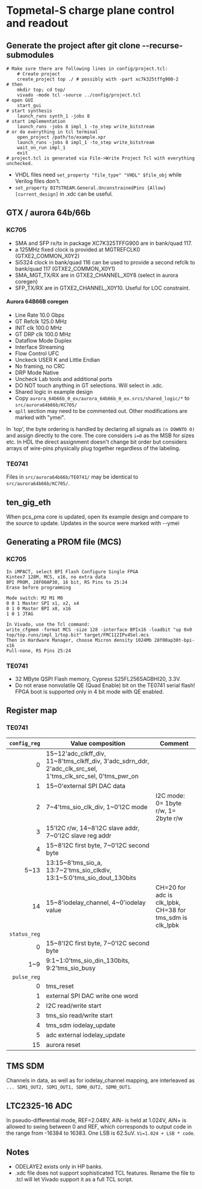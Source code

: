 # Topmetal-S charge plane control and readout
## Generate the project after git clone --recurse-submodules
```
# Make sure there are following lines in config/project.tcl:
    # Create project
    create_project top ./ # possibly with -part xc7k325tffg900-2
# then
    mkdir top; cd top/
    vivado -mode tcl -source ../config/project.tcl
# open GUI
    start_gui
# start synthesis
    launch_runs synth_1 -jobs 8
# start implementation
    launch_runs -jobs 8 impl_1 -to_step write_bitstream
# or do everything in tcl terminal
    open_project /path/to/example.xpr
    launch_runs -jobs 8 impl_1 -to_step write_bitstream
    wait_on_run impl_1
    exit
# project.tcl is generated via File->Write Project Tcl with everything unchecked.
```
* VHDL files need ```set_property "file_type" "VHDL" $file_obj``` while Verilog files don't.
* ```set_property BITSTREAM.General.UnconstrainedPins {Allow} [current_design]``` in .xdc can be useful.

## GTX / aurora 64b/66b
### KC705
* SMA and SFP rx/tx in package XC7K325TFFG900 are in bank/quad 117.
* a 125MHz fixed clock is provided at MGTREFCLK0 (GTXE2_COMMON_X0Y2)
* Si5324 clock in bank/quad 116 can be used to provide a second refclk to bank/quad 117 (GTXE2_COMMON_X0Y1)
* SMA_MGT_TX/RX are in GTXE2_CHANNEL_X0Y8 (select in aurora coregen)
* SFP_TX/RX are in GTXE2_CHANNEL_X0Y10.  Useful for LOC constraint.
#### Aurora 64B66B coregen
* Line Rate 10.0 Gbps
* GT Refclk 125.0 MHz
* INIT clk 100.0 MHz
* GT DRP clk 100.0 MHz
* Dataflow Mode Duplex
* Interface Streaming
* Flow Control UFC
* Unckeck USER K and Little Endian
* No framing, no CRC
* DRP Mode Native
* Uncheck Lab tools and additional ports
* DO NOT touch anything in GT selections.  Will select in .xdc.
* Shared logic in example design
* Copy ```aurora_64b66b_0_ex/aurora_64b66b_0_ex.srcs/shared_logic/*``` to ```src/aurora64b66b/KC705/```
* ```qpll``` section may need to be commented out.  Other modifications are marked with "ymei".

In `top', the byte ordering is handled by declaring all signals as ```(n DOWNTO 0)``` and assign directly to the core.  The core considers ```i=0``` as the MSB for sizes etc.  In HDL the direct assignment doesn't change bit order but considers arrays of wire-pins physically plug together regardless of the labeling.

### TE0741

Files in ```src/aurora64b66b/TE0741/``` may be identical to ```src/aurora64b66b/KC705/```.

## ten_gig_eth
When pcs_pma core is updated, open its example design and compare to the source to update.  Updates in the source were marked with --ymei

## Generating a PROM file (MCS)
### KC705
```
In iMPACT, select BPI Flash Configure Single FPGA
Kintex7 128M, MCS, x16, no extra data
BPI PROM, 28F00AP30, 16 bit, RS Pins to 25:24
Erase before programming

Mode switch: M2 M1 M0
0 0 1 Master SPI x1, x2, x4
0 1 0 Master BPI x8, x16
1 0 1 JTAG

In Vivado, use the Tcl command:
write_cfgmem -format MCS -size 128 -interface BPIx16 -loadbit "up 0x0 top/top.runs/impl_1/top.bit" target/FMC112IPv4Sel.mcs
Then in Hardware Manager, choose Micron density 1024Mb 28f00ap30t-bpi-x16
Pull-none, RS Pins 25:24
```
### TE0741
* 32 MByte QSPI Flash memory, Cypress S25FL256SAGBHI20, 3.3V.
* Do not erase nonvolatile QE (Quad Enable) bit on the TE0741 serial flash!  FPGA boot is supported only in 4 bit mode with QE enabled.

## Register map
### TE0741
| ```config_reg``` | Value composition                                       | Comment |
| ----------------:| ------------------------------------------------------- | ------- |
| 0                | 15~12'adc_clkff_div, 11~8'tms_clkff_div, 3'adc_sdrn_ddr, 2'adc_clk_src_sel, 1'tms_clk_src_sel, 0'tms_pwr_on | |
| 1                | 15~0'external SPI DAC data                              |         |
| 2                | 7~4'tms_sio_clk_div, 1~0'I2C mode | I2C mode: 0= 1byte r/w, 1= 2byte r/w |
| 3                | 15'I2C r/w, 14~8'I2C slave addr, 7~0'I2C slave reg addr |         |
| 4                | 15~8'I2C first byte, 7~0'I2C second byte                |         |
| 5~13             | 13:15~8'tms_sio_a, 13:7~2'tms_sio_clkdiv, 13:1~5:0'tms_sio_dout_130bits |       |
| 14               | 15~8'iodelay_channel, 4~0'iodelay value                 | CH=20 for adc is clk_lpbk, CH=38 for tms_sdm is clk_lpbk |
| ```status_reg``` |                                                         |         |
| 0                | 15~8'I2C first byte, 7~0'I2C second byte                |         |
| 1~9              | 9:1~1:0'tms_sio_din_130bits, 9:2'tms_sio_busy           |         |
| ```pulse_reg```  |                                                         |         |
| 0                | tms_reset                                               |         |
| 1                | external SPI DAC write one word                         |         |
| 2                | I2C read/write start                                    |         |
| 3                | tms_sio read/write start                                |         |
| 4                | tms_sdm iodelay_update                                  |         |
| 5                | adc external iodelay_update                             |         |
| 15               | aurora reset                                            |         |

## TMS SDM

Channels in data, as well as for iodelay_channel mapping, are interleaved as ```... SDM1_OUT2, SDM1_OUT1, SDM0_OUT2, SDM0_OUT1```.

## LTC2325-16 ADC

In pseudo-differential mode, REF=2.048V, AIN- is held at 1.024V, AIN+ is allowed to swing between 0 and REF, which corresponds to output code in the range from -16384 to 16383.  One LSB is 62.5uV.  ```Vi=1.024 + LSB * code```.

## Notes
* ODELAYE2 exists only in HP banks.
* .xdc file does not support sophisticated TCL features.  Rename the file to .tcl will let Vivado support it as a full TCL script.
